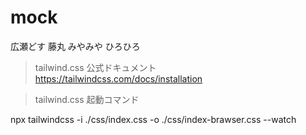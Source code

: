 # mock
広瀬どす
藤丸
みやみや
ひろひろ


> tailwind.css 公式ドキュメント
https://tailwindcss.com/docs/installation

> tailwind.css  起動コマンド

npx tailwindcss -i ./css/index.css -o ./css/index-brawser.css --watch